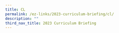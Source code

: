 ```yaml
---
title: CL
permalink: /ez-links/2023-curriculum-briefing/cl/
description: ""
third_nav_title: 2023 Curriculum Briefing
---
```

